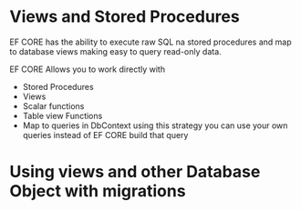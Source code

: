 # Views and Stored Procedures

EF CORE has the ability to execute raw SQL na stored procedures and map to database views making easy to query read-only data.

EF CORE Allows you to work directly with 

* Stored Procedures
* Views
* Scalar functions
* Table view Functions
* Map to queries in DbContext
  using this strategy you can use your own queries instead of EF CORE build that query

# Using views and other Database Object with migrations

